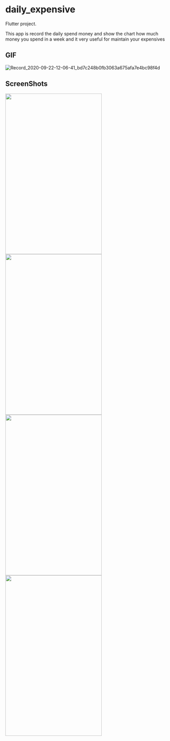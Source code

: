 # daily_expensive

Flutter project.

This app is record  the daily spend money and show the chart how much money you spend in a week
and it very useful for maintain your expensives


## GIF



![Record_2020-09-22-12-06-41_bd7c248b0fb3063a675afa7e4bc98f4d](https://user-images.githubusercontent.com/52590889/93853757-155d7700-fcd2-11ea-9768-5566d4357bee.gif)

## ScreenShots



<img src="https://user-images.githubusercontent.com/52590889/93851358-9403e580-fccd-11ea-822b-ca9d3e071f8c.png" width="300" height="500"/>

<img src="https://user-images.githubusercontent.com/52590889/93852172-2fe22100-fccf-11ea-9c39-97d2b122a589.png" width="300" height="500"/>

<img src="https://user-images.githubusercontent.com/52590889/93852203-3d97a680-fccf-11ea-9126-122e128ea31f.png" width="300" height="500"/>

<img src="https://user-images.githubusercontent.com/52590889/93852233-4e481c80-fccf-11ea-8a59-6f89fa6e9bff.png" width="300" height="500"/>
